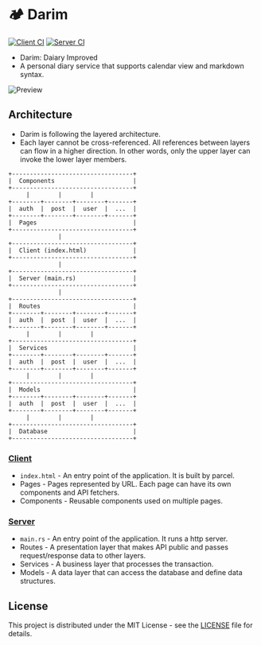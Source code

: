 # 🏕 Darim

[![Client CI](https://github.com/ParkSB/darim/workflows/Client%20CI/badge.svg)](https://github.com/ParkSB/darim/actions?query=workflow%3A%22Client+CI%22)
[![Server CI](https://github.com/ParkSB/darim/workflows/Server%20CI/badge.svg)](https://github.com/ParkSB/darim/actions?query=workflow%3A%22Server+CI%22)

* Darim: Daiary Improved
* A personal diary service that supports calendar view and markdown syntax.

![Preview](https://user-images.githubusercontent.com/6410412/83938984-22825300-a814-11ea-864e-48baf913dfd2.png)

## Architecture

* Darim is following the layered architecture.
* Each layer cannot be cross-referenced. All references between layers can flow in a higher direction. In other words, only the upper layer can invoke the lower layer members.

```
+----------------------------------+
|  Components                      |
+----------------------------------+
     |        |        |
+--------+--------+--------+-------+
|  auth  |  post  |  user  |  ...  |
+--------+--------+--------+-------+
|  Pages                           |
+----------------------------------+
              |
+----------------------------------+
|  Client (index.html)             |
+----------------------------------+
              |
+----------------------------------+
|  Server (main.rs)                |
+----------------------------------+
              |
+----------------------------------+
|  Routes                          |
+--------+--------+--------+-------+
|  auth  |  post  |  user  |  ...  |
+--------+--------+--------+-------+
     |        |        |
+----------------------------------+
|  Services                        |
+--------+--------+--------+-------+
|  auth  |  post  |  user  |  ...  |
+--------+--------+--------+-------+
     |        |        |
+----------------------------------+
|  Models                          |
+--------+--------+--------+-------+
|  auth  |  post  |  user  |  ...  |
+--------+--------+--------+-------+
     |        |        |
+----------------------------------+
|  Database                        |
+----------------------------------+
```

### [Client](client)

* `index.html` - An entry point of the application. It is built by parcel.
* Pages - Pages represented by URL. Each page can have its own components and API fetchers.
* Components - Reusable components used on multiple pages.

### [Server](server)

* `main.rs` - An entry point of the application. It runs a http server.
* Routes - A presentation layer that makes API public and passes request/response data to other layers.
* Services - A business layer that processes the transaction.
* Models - A data layer that can access the database and define data structures.

## License

This project is distributed under the MIT License - see the [LICENSE](LICENSE) file for details.
